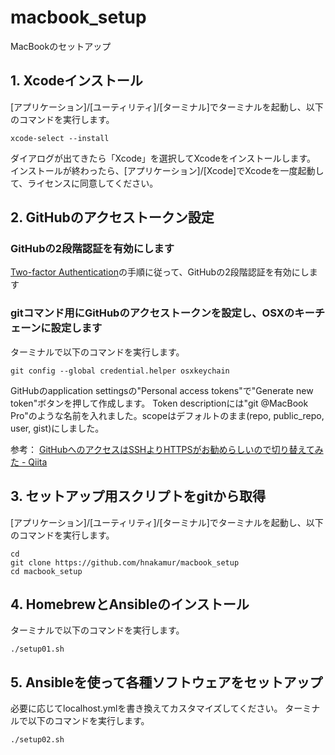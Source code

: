 macbook_setup
=============

MacBookのセットアップ

## 1. Xcodeインストール

[アプリケーション]/[ユーティリティ]/[ターミナル]でターミナルを起動し、以下のコマンドを実行します。

```
xcode-select --install
```

ダイアログが出てきたら「Xcode」を選択してXcodeをインストールします。
インストールが終わったら、[アプリケーション]/[Xcode]でXcodeを一度起動して、ライセンスに同意してください。

## 2. GitHubのアクセストークン設定

### GitHubの2段階認証を有効にします

[Two-factor Authentication]( https://github.com/blog/1614-two-factor-authentication )の手順に従って、GitHubの2段階認証を有効にします

### gitコマンド用にGitHubのアクセストークンを設定し、OSXのキーチェーンに設定します

ターミナルで以下のコマンドを実行します。

```
git config --global credential.helper osxkeychain
```

GitHubのapplication settingsの"Personal access tokens"で"Generate new token"ボタンを押して作成します。
Token descriptionには"git @MacBook Pro"のような名前を入れました。scopeはデフォルトのまま(repo, public_repo, user, gist)にしました。

参考： [GitHubへのアクセスはSSHよりHTTPSがお勧めらしいので切り替えてみた - Qiita]( http://qiita.com/hnakamur/items/cb04882cc69f2d1a7367 )

## 3. セットアップ用スクリプトをgitから取得

[アプリケーション]/[ユーティリティ]/[ターミナル]でターミナルを起動し、以下のコマンドを実行します。

```
cd
git clone https://github.com/hnakamur/macbook_setup
cd macbook_setup
```

## 4. HomebrewとAnsibleのインストール

ターミナルで以下のコマンドを実行します。

```
./setup01.sh
```

## 5. Ansibleを使って各種ソフトウェアをセットアップ

必要に応じてlocalhost.ymlを書き換えてカスタマイズしてください。
ターミナルで以下のコマンドを実行します。

```
./setup02.sh
```
